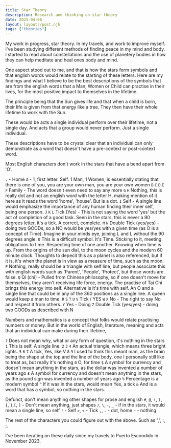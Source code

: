 ```yaml
---
title: Star Theory
description: Research and thinking on star theory
date: 2025-04-08
layout: layouts/post.njk
tags: ["theories"]
---
```


My work in progress, star theory. In my travels, and work to improve myself. I've been studying different methods of finding peace in my mind and body. I started to read about constellations and the use of planetery bodies in how they can help meditate and heal ones body and mind.

One aspect stood out to me, and that is how the stars form symbols and that english words would relate to the starting of these letters. Here are my findings and what I believe to be the best descriptions of the symbols that are from the english words that a Man, Women or Child can practise in their lives, for the most positive impact to themselves in the lifetime.

The principle being that the Sun gives life and that when a child is born, their life is given from that energy like a tree. They then have their whole lifetime to work with the Sun.

These would be acts a single individual perform over their lifetime, not a single day. And acts that a group would never perform. Just a single individual.

These descriptions have to be crystal clear that an individual can only demonstrate as a word that doesn't have a pre-context or post-context word.

Most English characters don't work in the stars that have a bend apart from 'O'.

<div class="star-symbols">

`.` - Home
`A` - 1, first letter. Self. 1 Man, 1 Women, is essentially stating that there is one of you, you are your own man, you are your own women
`B` 
`C` 
`D` 
`E` 
`F` Family - The word doesn't even need to say any more
`G` 
`H` Nothing, this is really dot and not an english word with the letter H, making mention of it here as it reads the word 'home', 'house'. But is a dot.
`I` Self - A single line would emphasize the importance of any human finding their inner self, being one person.
`J` 
`K` 
`L` Tick (Yes) - This is not saying the word 'yes' but the act of completion of a good task. Seen in the stars, this is never a 90 degrees letter, it's a tick. A correct, complete.
`M` 
`N` Double Tick (yes/yes) - doing two GOODs, so a NO would be yes/yes with a given time (as O is a concept of Time). Imagine in your minds eye, joining L and L without the 90 degrees angle.
`O` This is a difficult symbol. It's Time. Sticking to it, meeting obligations to time. Respecting time of one another. Knowing when time is up. From the origins of the sun dial, to the moon cycles and the modern 60 minute clock. Thoughts to depecit this as a planet is also referenced, but if it is, it's when the planet is in view as a measure of time, such as the moon.
`P` Nothing, really should be a triangle with self line, but people associate this with english words such as 'Parent', 'People', 'Protect', but those words are false.
`Q` Qi (chi) - Pulled from Chinese philosophy, so if one doesn't move for themselves, they aren't receiving life force, energy. The practise of Tai Chi brings this energy into self. Alternative is it's time with self. An O and a single line that could be in any of the 360 positions as a single line. A queen would keep a man to time.
`R` 
`S` 
`T` 
`U` 
`V` Tick / YES
`W` 
`X` No - The right to say No and respect it from others.
`Y` Yes - Doing
`Z` Double Tick (yes/yes) - doing two GOODs as described with N

Numbers and mathematics is a concept that folks would relate practising numbers or money. But in the world of English, literature, meaning and acts that an individual can make during their lifetime, 

`?` Does not mean why, what or any form of question, it's nothing in the stars
`1` This is self. A single line.
`2` 
`3` 
`4` An actual triangle, which means three bright lights. 
`5` 
`6` 
`7` A tick, Yes, like V
`8` 
`9` I used to think this meant man, as the brain being the shape at the top and the line of the body, one I personally still like to treat as, but really it's nothing
`0` O, for time
`$` A symbol for currency and doesn't mean anything in the stars, as the dollar was invented a number of years ago
`£` A symbol for currency and doesn't mean anything in the stars, as the pound sign was invented a number of years ago
`%` Percentage is a modern symbol
`^` If it was in the stars, would mean Yes, a tick
`&` And is a word that has a symbol, so nothing in the stars.

Defunct, don't mean anything other shapes for prose and english
`#`, `@`, `(`, `)`, `{`, `}`,`[`, `]` - Don't mean anything, just shapes
`/`, `\`, `-`, `_` - if in the stars, it would mean a single line, so self
`!` - Self
`>`, `<` - Tick
`,`, `.` - dot, home
`~` - nothing
</div>

The rest of the characters you could figure out with the above. Such as ",', :, ;.

I've been iterating on these daily since my travels to Puerto Escondido in November 2023.
